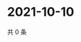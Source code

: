 # 2021-10-10

共 0 条

<!-- BEGIN WEIBO -->
<!-- 最后更新时间 Sun Oct 10 2021 15:13:30 GMT+0800 (China Standard Time) -->

<!-- END WEIBO -->

